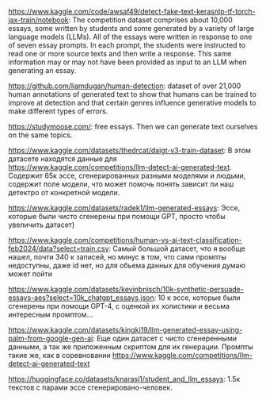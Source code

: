 https://www.kaggle.com/code/awsaf49/detect-fake-text-kerasnlp-tf-torch-jax-train/notebook:
The competition dataset comprises about 10,000 essays, some written by students and some generated by a variety of large language models (LLMs).
All of the essays were written in response to one of seven essay prompts. In each prompt, the students were instructed to read one or more source
texts and then write a response. This same information may or may not have been provided as input to an LLM when generating an essay.

https://github.com/liamdugan/human-detection:
dataset of over 21,000 human annotations of generated text to show that humans can be trained to improve at detection and that certain genres
influence generative models to make different types of errors.

https://studymoose.com/:
free essays. Then we can generate text ourselves on the same topics.

https://www.kaggle.com/datasets/thedrcat/daigt-v3-train-dataset:
В этом датасете находятся данные для https://www.kaggle.com/competitions/llm-detect-ai-generated-text. Содержит 65к эссе, сгенерированных разными моделями и людьми, содержит поле модели, что может помочь понять зависит ли наш детектро от конкретной  модели.

https://www.kaggle.com/datasets/radek1/llm-generated-essays:
Эссе, которые были чисто сгенерены при помощи GPT, просто чтобы увеличить датасет)

https://www.kaggle.com/competitions/human-vs-ai-text-classification-feb2024/data?select=train.csv:
Самый большой датасет, что я вообще нашел, почти 340 к записей, но минус в том, что сами промпты недоступны, даже id нет, но для обьема данных для обучения думаю может пойти

https://www.kaggle.com/datasets/kevinbnisch/10k-synthetic-persuade-essays-aes?select=10k_chatgpt_essays.json:
10 к эссе, которые были сгенерены при помощи GPT-4, с оценкой их холистики и весьма интересным промптом...

https://www.kaggle.com/datasets/kingki19/llm-generated-essay-using-palm-from-google-gen-ai:
Еще один датасет с чисто сгенеренными данными, а так же приложенным скриптом для их генерации. Промпты такие же, как  в соревновании https://www.kaggle.com/competitions/llm-detect-ai-generated-text

https://huggingface.co/datasets/knarasi1/student_and_llm_essays:
1.5к текстов c парами эссе сгенерировано-человек.


